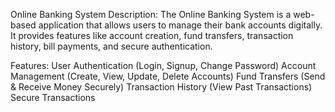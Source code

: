 Online Banking System
Description:
The Online Banking System is a web-based application that allows users to manage their bank accounts digitally. It provides features like account creation, fund transfers, transaction history, bill payments, and secure authentication.

Features:
User Authentication (Login, Signup, Change Password)
Account Management (Create, View, Update, Delete Accounts)
Fund Transfers (Send & Receive Money Securely)
Transaction History (View Past Transactions)
Secure Transactions 
